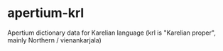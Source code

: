 # apertium-krl
Apertium dictionary data for Karelian language (krl is "Karelian proper", mainly Northern / vienankarjala)
